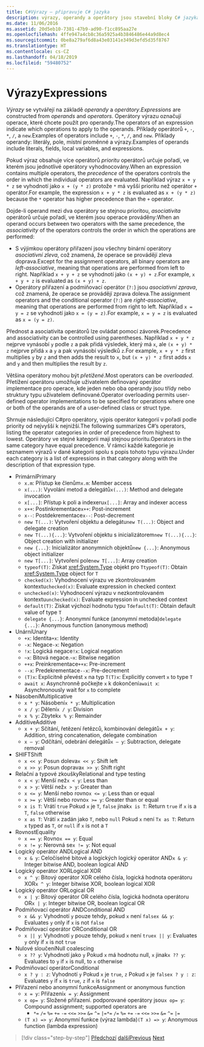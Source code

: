 ```yaml
---
title: C#Výrazy – připravuje C# jazyka
description: výrazy, operandy a operátory jsou stavební bloky C# jazyka
ms.date: 11/06/2016
ms.assetid: 20d5eb10-7381-47b9-ad90-f1cc895aa27e
ms.openlocfilehash: 4ffe947a4cb8c36a5925a4b3846486e44a9d8ec4
ms.sourcegitcommit: 0be8a279af6d8a43e03141e349d3efd5d35f8767
ms.translationtype: HT
ms.contentlocale: cs-CZ
ms.lasthandoff: 04/18/2019
ms.locfileid: "59480752"
---
```

# <a name="expressions"></a><span data-ttu-id="56981-103">Výrazy</span><span class="sxs-lookup"><span data-stu-id="56981-103">Expressions</span></span>

<span data-ttu-id="56981-104">*Výrazy* se vytvářejí na základě *operandy* a *operátory*.</span><span class="sxs-lookup"><span data-stu-id="56981-104">*Expressions* are constructed from *operands* and *operators*.</span></span> <span data-ttu-id="56981-105">Operátory výrazu označují operace, které chcete použít pro operandy.</span><span class="sxs-lookup"><span data-stu-id="56981-105">The operators of an expression indicate which operations to apply to the operands.</span></span> <span data-ttu-id="56981-106">Příklady operátorů `+`, `-`, `*`, `/`, a `new`.</span><span class="sxs-lookup"><span data-stu-id="56981-106">Examples of operators include `+`, `-`, `*`, `/`, and `new`.</span></span> <span data-ttu-id="56981-107">Příklady operandy: literály, pole, místní proměnné a výrazy.</span><span class="sxs-lookup"><span data-stu-id="56981-107">Examples of operands include literals, fields, local variables, and expressions.</span></span>

<span data-ttu-id="56981-108">Pokud výraz obsahuje více operátorů *prioritu* operátorů určuje pořadí, ve kterém jsou jednotlivé operátory vyhodnocovány.</span><span class="sxs-lookup"><span data-stu-id="56981-108">When an expression contains multiple operators, the *precedence* of the operators controls the order in which the individual operators are evaluated.</span></span> <span data-ttu-id="56981-109">Například výraz `x + y * z` se vyhodnotí jako `x + (y * z)` protože `*` má vyšší prioritu než operátor `+` operátor.</span><span class="sxs-lookup"><span data-stu-id="56981-109">For example, the expression `x + y * z` is evaluated as `x + (y * z)` because the `*` operator has higher precedence than the `+` operator.</span></span>

<span data-ttu-id="56981-110">Dojde-li operand mezi dva operátory se stejnou prioritou, *asociativita* operátorů určuje pořadí, ve kterém jsou operace prováděny:</span><span class="sxs-lookup"><span data-stu-id="56981-110">When an operand occurs between two operators with the same precedence, the *associativity* of the operators controls the order in which the operations are performed:</span></span>

* <span data-ttu-id="56981-111">S výjimkou operátory přiřazení jsou všechny binární operátory *asociativní zleva*, což znamená, že operace se provádějí zleva doprava.</span><span class="sxs-lookup"><span data-stu-id="56981-111">Except for the assignment operators, all binary operators are *left-associative*, meaning that operations are performed from left to right.</span></span> <span data-ttu-id="56981-112">Například `x + y + z` se vyhodnotí jako `(x + y) + z`.</span><span class="sxs-lookup"><span data-stu-id="56981-112">For example, `x + y + z` is evaluated as `(x + y) + z`.</span></span>
* <span data-ttu-id="56981-113">Operátory přiřazení a podmiňovací operátor (`?:`) jsou *asociativní zprava*, což znamená, že operace se provádějí zprava doleva.</span><span class="sxs-lookup"><span data-stu-id="56981-113">The assignment operators and the conditional operator (`?:`) are *right-associative*, meaning that operations are performed from right to left.</span></span> <span data-ttu-id="56981-114">Například `x = y = z` se vyhodnotí jako `x = (y = z)`.</span><span class="sxs-lookup"><span data-stu-id="56981-114">For example, `x = y = z` is evaluated as `x = (y = z)`.</span></span>

<span data-ttu-id="56981-115">Přednost a asociativita operátorů lze ovládat pomocí závorek.</span><span class="sxs-lookup"><span data-stu-id="56981-115">Precedence and associativity can be controlled using parentheses.</span></span> <span data-ttu-id="56981-116">Například `x + y * z` nejprve vynásobí `y` podle `z` a pak přidá výsledek, který má `x`, ale `(x + y) * z` nejprve přidá `x` a `y` a pak vynásobí výsledků `z`.</span><span class="sxs-lookup"><span data-stu-id="56981-116">For example, `x + y * z` first multiplies `y` by `z` and then adds the result to `x`, but `(x + y) * z` first adds `x` and `y` and then multiplies the result by `z`.</span></span>

<span data-ttu-id="56981-117">Většina operátory mohou být *přetížené*.</span><span class="sxs-lookup"><span data-stu-id="56981-117">Most operators can be *overloaded*.</span></span> <span data-ttu-id="56981-118">Přetížení operátoru umožňuje uživatelem definovaný operátor implementace pro operace, kde jeden nebo oba operandy jsou třídy nebo struktury typu uživatelem definované.</span><span class="sxs-lookup"><span data-stu-id="56981-118">Operator overloading permits user-defined operator implementations to be specified for operations where one or both of the operands are of a user-defined class or struct type.</span></span>

<span data-ttu-id="56981-119">Shrnuje následující C#pro operátory, výpis operátor kategorií v pořadí podle priority od nejvyšší k nejnižší.</span><span class="sxs-lookup"><span data-stu-id="56981-119">The following summarizes C#’s operators, listing the operator categories in order of precedence from highest to lowest.</span></span> <span data-ttu-id="56981-120">Operátory ve stejné kategorii mají stejnou prioritu.</span><span class="sxs-lookup"><span data-stu-id="56981-120">Operators in the same category have equal precedence.</span></span> <span data-ttu-id="56981-121">V rámci každé kategorie je seznamem výrazů v dané kategorii spolu s popis tohoto typu výrazu.</span><span class="sxs-lookup"><span data-stu-id="56981-121">Under each category is a list of expressions in that category along with the description of that expression type.</span></span>

* <span data-ttu-id="56981-122">Primární</span><span class="sxs-lookup"><span data-stu-id="56981-122">Primary</span></span>
  - <span data-ttu-id="56981-123">`x.m`: Přístup ke členům</span><span class="sxs-lookup"><span data-stu-id="56981-123">`x.m`: Member access</span></span>
  - <span data-ttu-id="56981-124">`x(...)`: Vyvolání metod a delegátů</span><span class="sxs-lookup"><span data-stu-id="56981-124">`x(...)`: Method and delegate invocation</span></span>
  - <span data-ttu-id="56981-125">`x[...]`: Přístup k poli a indexeru</span><span class="sxs-lookup"><span data-stu-id="56981-125">`x[...]`: Array and indexer access</span></span>
  - <span data-ttu-id="56981-126">`x++`: Postinkrementace</span><span class="sxs-lookup"><span data-stu-id="56981-126">`x++`: Post-increment</span></span>
  - <span data-ttu-id="56981-127">`x--`: Postdekrementace</span><span class="sxs-lookup"><span data-stu-id="56981-127">`x--`: Post-decrement</span></span>
  - <span data-ttu-id="56981-128">`new T(...)`: Vytvoření objektu a delegátu</span><span class="sxs-lookup"><span data-stu-id="56981-128">`new T(...)`: Object and delegate creation</span></span>
  - <span data-ttu-id="56981-129">`new T(...){...}`: Vytvoření objektu s inicializátorem</span><span class="sxs-lookup"><span data-stu-id="56981-129">`new T(...){...}`: Object creation with initializer</span></span>
  - <span data-ttu-id="56981-130">`new {...}`:  Inicializátor anonymních objektů</span><span class="sxs-lookup"><span data-stu-id="56981-130">`new {...}`:  Anonymous object initializer</span></span>
  - <span data-ttu-id="56981-131">`new T[...]`: Vytvoření pole</span><span class="sxs-lookup"><span data-stu-id="56981-131">`new T[...]`: Array creation</span></span>
  - <span data-ttu-id="56981-132">`typeof(T)`: Získat <xref:System.Type> objekt pro `T`</span><span class="sxs-lookup"><span data-stu-id="56981-132">`typeof(T)`: Obtain <xref:System.Type> object for `T`</span></span>
  - <span data-ttu-id="56981-133">`checked(x)`: Vyhodnocení výrazu ve zkontrolovaném kontextu</span><span class="sxs-lookup"><span data-stu-id="56981-133">`checked(x)`: Evaluate expression in checked context</span></span>
  - <span data-ttu-id="56981-134">`unchecked(x)`: Vyhodnocení výrazu v nezkontrolovaném kontextu</span><span class="sxs-lookup"><span data-stu-id="56981-134">`unchecked(x)`: Evaluate expression in unchecked context</span></span>
  - <span data-ttu-id="56981-135">`default(T)`: Získat výchozí hodnotu typu `T`</span><span class="sxs-lookup"><span data-stu-id="56981-135">`default(T)`: Obtain default value of type `T`</span></span>
  - <span data-ttu-id="56981-136">`delegate {...}`: Anonymní funkce (anonymní metoda)</span><span class="sxs-lookup"><span data-stu-id="56981-136">`delegate {...}`: Anonymous function (anonymous method)</span></span>
* <span data-ttu-id="56981-137">Unární</span><span class="sxs-lookup"><span data-stu-id="56981-137">Unary</span></span>
  - <span data-ttu-id="56981-138">`+x`: Identita</span><span class="sxs-lookup"><span data-stu-id="56981-138">`+x`: Identity</span></span>
  - <span data-ttu-id="56981-139">`-x`: Negace</span><span class="sxs-lookup"><span data-stu-id="56981-139">`-x`: Negation</span></span>
  - <span data-ttu-id="56981-140">`!x`: Logická negace</span><span class="sxs-lookup"><span data-stu-id="56981-140">`!x`: Logical negation</span></span>
  - <span data-ttu-id="56981-141">`~x`: Bitová negace.</span><span class="sxs-lookup"><span data-stu-id="56981-141">`~x`: Bitwise negation</span></span>
  - <span data-ttu-id="56981-142">`++x`: Preinkrementace</span><span class="sxs-lookup"><span data-stu-id="56981-142">`++x`: Pre-increment</span></span>
  - <span data-ttu-id="56981-143">`--x`: Predekrementace</span><span class="sxs-lookup"><span data-stu-id="56981-143">`--x`: Pre-decrement</span></span>
  - <span data-ttu-id="56981-144">`(T)x`: Explicitně převést `x` na typ `T`</span><span class="sxs-lookup"><span data-stu-id="56981-144">`(T)x`: Explicitly convert `x` to type `T`</span></span>
  - <span data-ttu-id="56981-145">`await x`: Asynchronně počkejte `x` k dokončení</span><span class="sxs-lookup"><span data-stu-id="56981-145">`await x`: Asynchronously wait for `x` to complete</span></span>
* <span data-ttu-id="56981-146">Násobení</span><span class="sxs-lookup"><span data-stu-id="56981-146">Multiplicative</span></span>
  - <span data-ttu-id="56981-147">`x * y`: Násobení</span><span class="sxs-lookup"><span data-stu-id="56981-147">`x * y`: Multiplication</span></span>
  - <span data-ttu-id="56981-148">`x / y`: Dělení</span><span class="sxs-lookup"><span data-stu-id="56981-148">`x / y`: Division</span></span>
  - <span data-ttu-id="56981-149">`x % y`: Zbytek</span><span class="sxs-lookup"><span data-stu-id="56981-149">`x % y`: Remainder</span></span>
* <span data-ttu-id="56981-150">Additive</span><span class="sxs-lookup"><span data-stu-id="56981-150">Additive</span></span>
  - <span data-ttu-id="56981-151">`x + y`: Sčítání, řetězení řetězců, kombinování delegátů</span><span class="sxs-lookup"><span data-stu-id="56981-151">`x + y`: Addition, string concatenation, delegate combination</span></span>
  - <span data-ttu-id="56981-152">`x – y`: Odčítání, odebrání delegátů</span><span class="sxs-lookup"><span data-stu-id="56981-152">`x – y`: Subtraction, delegate removal</span></span>
* <span data-ttu-id="56981-153">SHIFT</span><span class="sxs-lookup"><span data-stu-id="56981-153">Shift</span></span>
  - <span data-ttu-id="56981-154">`x << y`: Posun doleva</span><span class="sxs-lookup"><span data-stu-id="56981-154">`x << y`: Shift left</span></span>
  - <span data-ttu-id="56981-155">`x >> y`: Posun doprava</span><span class="sxs-lookup"><span data-stu-id="56981-155">`x >> y`: Shift right</span></span>
* <span data-ttu-id="56981-156">Relační a typové zkoušky</span><span class="sxs-lookup"><span data-stu-id="56981-156">Relational and type testing</span></span>
  - <span data-ttu-id="56981-157">`x < y`: Menší než</span><span class="sxs-lookup"><span data-stu-id="56981-157">`x < y`: Less than</span></span>
  - <span data-ttu-id="56981-158">`x > y`: Větší než</span><span class="sxs-lookup"><span data-stu-id="56981-158">`x > y`: Greater than</span></span>
  - <span data-ttu-id="56981-159">`x <= y`: Menší nebo rovno</span><span class="sxs-lookup"><span data-stu-id="56981-159">`x <= y`: Less than or equal</span></span>
  - <span data-ttu-id="56981-160">`x >= y`: Větší nebo rovno</span><span class="sxs-lookup"><span data-stu-id="56981-160">`x >= y`: Greater than or equal</span></span>
  - <span data-ttu-id="56981-161">`x is T`: Vrátí `true` Pokud `x` je `T`, `false` jinak</span><span class="sxs-lookup"><span data-stu-id="56981-161">`x is T`: Return `true` if `x` is a `T`, `false` otherwise</span></span>
  - <span data-ttu-id="56981-162">`x as T`: Vrátí `x` zadán jako `T`, nebo `null` Pokud `x` není `T`</span><span class="sxs-lookup"><span data-stu-id="56981-162">`x as T`: Return `x` typed as `T`, or `null` if `x` is not a `T`</span></span>
* <span data-ttu-id="56981-163">Rovnost</span><span class="sxs-lookup"><span data-stu-id="56981-163">Equality</span></span>
  - <span data-ttu-id="56981-164">`x == y`: Rovno</span><span class="sxs-lookup"><span data-stu-id="56981-164">`x == y`: Equal</span></span>
  - <span data-ttu-id="56981-165">`x != y`: Nerovná se</span><span class="sxs-lookup"><span data-stu-id="56981-165">`x != y`: Not equal</span></span>
* <span data-ttu-id="56981-166">Logický operátor AND</span><span class="sxs-lookup"><span data-stu-id="56981-166">Logical AND</span></span>
  - <span data-ttu-id="56981-167">`x & y`: Celočíselné bitové a logických logický operátor AND</span><span class="sxs-lookup"><span data-stu-id="56981-167">`x & y`: Integer bitwise AND, boolean logical AND</span></span>
* <span data-ttu-id="56981-168">Logický operátor XOR</span><span class="sxs-lookup"><span data-stu-id="56981-168">Logical XOR</span></span>
  - <span data-ttu-id="56981-169">`x ^ y`: Bitový operátor XOR celého čísla, logická hodnota operátoru XOR</span><span class="sxs-lookup"><span data-stu-id="56981-169">`x ^ y`: Integer bitwise XOR, boolean logical XOR</span></span>
* <span data-ttu-id="56981-170">Logický operátor OR</span><span class="sxs-lookup"><span data-stu-id="56981-170">Logical OR</span></span>
  - <span data-ttu-id="56981-171">`x | y`: Bitový operátor OR celého čísla, logická hodnota operátoru OR</span><span class="sxs-lookup"><span data-stu-id="56981-171">`x | y`: Integer bitwise OR, boolean logical OR</span></span>
* <span data-ttu-id="56981-172">Podmiňovací operátor AND</span><span class="sxs-lookup"><span data-stu-id="56981-172">Conditional AND</span></span>
  - <span data-ttu-id="56981-173">`x && y`: Vyhodnotí `y` pouze tehdy, pokud `x` není `false`</span><span class="sxs-lookup"><span data-stu-id="56981-173">`x && y`: Evaluates `y` only if `x` is not `false`</span></span>
* <span data-ttu-id="56981-174">Podmiňovací operátor OR</span><span class="sxs-lookup"><span data-stu-id="56981-174">Conditional OR</span></span>
  - <span data-ttu-id="56981-175">`x || y`: Vyhodnotí `y` pouze tehdy, pokud `x` není `true`</span><span class="sxs-lookup"><span data-stu-id="56981-175">`x || y`: Evaluates `y` only if `x` is not `true`</span></span>
* <span data-ttu-id="56981-176">Nulové sloučení</span><span class="sxs-lookup"><span data-stu-id="56981-176">Null coalescing</span></span>
  - <span data-ttu-id="56981-177">`x ?? y`: Vyhodnotí jako `y` Pokud `x` má hodnotu null, `x` jinak</span><span class="sxs-lookup"><span data-stu-id="56981-177">`x ?? y`: Evaluates to `y` if `x` is null, to `x` otherwise</span></span>
* <span data-ttu-id="56981-178">Podmiňovací operátor</span><span class="sxs-lookup"><span data-stu-id="56981-178">Conditional</span></span>
  - <span data-ttu-id="56981-179">`x ? y : z`: Vyhodnotí `y` Pokud `x` je `true`, `z` Pokud `x` je `false`</span><span class="sxs-lookup"><span data-stu-id="56981-179">`x ? y : z`: Evaluates `y` if `x` is `true`, `z` if `x` is `false`</span></span>
* <span data-ttu-id="56981-180">Přiřazení nebo anonymní funkce</span><span class="sxs-lookup"><span data-stu-id="56981-180">Assignment or anonymous function</span></span>
  - <span data-ttu-id="56981-181">`x = y`: Přiřazení</span><span class="sxs-lookup"><span data-stu-id="56981-181">`x = y`: Assignment</span></span>
  - <span data-ttu-id="56981-182">`x op= y`: Složené přiřazení. podporované operátory jsou</span><span class="sxs-lookup"><span data-stu-id="56981-182">`x op= y`: Compound assignment; supported operators are</span></span>
    - <span data-ttu-id="56981-183">`*=`   `/=`   `%=`   `+=`   `-=`   `<<=`   `>>=`   `&=`  `^=`  `|=`</span><span class="sxs-lookup"><span data-stu-id="56981-183">`*=`   `/=`   `%=`   `+=`   `-=`   `<<=`   `>>=`   `&=`  `^=`  `|=`</span></span>
  - <span data-ttu-id="56981-184">`(T x) => y`: Anonymní funkce (výraz lambda)</span><span class="sxs-lookup"><span data-stu-id="56981-184">`(T x) => y`: Anonymous function (lambda expression)</span></span>

> [!div class="step-by-step"]
> <span data-ttu-id="56981-185">[Předchozí](types-and-variables.md)
> [další](statements.md)</span><span class="sxs-lookup"><span data-stu-id="56981-185">[Previous](types-and-variables.md)
[Next](statements.md)</span></span>
